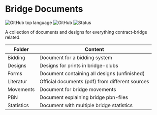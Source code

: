 # Bridge Documents

![GitHub top language](https://img.shields.io/github/languages/top/jfklorenz/Bridge-Documents) ![GitHub](https://img.shields.io/github/license/jfklorenz/Bridge-Documents) 
![Status](https://img.shields.io/badge/status-release-green)

A collection of documents and designs for everything contract-bridge related.

Folder | Content
---| ---
Bidding | Document for a bidding system
Designs | Designs for prints in bridge-clubs
Forms | Document containing all designs (unfinished)
Literatur | Official documents (pdf) from different sources
Movements | Document for bridge movements
PBN | Document explaining bridge pbn-files
Statistics | Document with multiple bridge statistics
